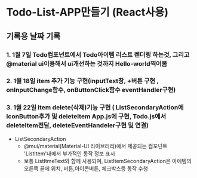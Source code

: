 
# Todo-List-APP만들기 (React사용)

## 기록용 날짜 기록 
### 1. 1월 7일 Todo컴포넌트에서 Todo아이템 리스트 렌더링 하는것, 그리고 @material ui이용해서 ui개선하는 것까지 Hello-world찍어봄
### 2. 1월 18일 item 추가 기능 구현(inputText창, +버튼 구현 , onInputChange함수, onButtonClick함수 eventHandler구현)
### 3. 1월 22일 item delete(삭제)기능 구현 ( ListSecondaryAction에 IconButton추가 및 deleteItem App.js에 구현, Todo.js에서 deleteItem전달, deleteEventHandeler구현 및 연결) 
  - ListSecondaryAction
    -  @mui/material(Material-UI 라이브러리)에서 제공되는 컴포넌트 'ListItem'내에서 부가적인 동작 정보 표시
    -  보통 ListItmeText와 함께 사용되며, ListItemSecondaryAction은 아에템의 오른쪽 끝에 위치, 버튼,아이콘버튼, 체크박스등 동작 수행
